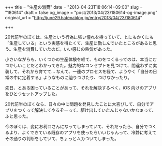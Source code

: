+++
title = "生産の消費"
date = "2013-04-23T18:06:14+09:00"
slug = "180614"
draft = false
og_image = "post/2013/04/23/180614-og-image.png"
original_url = "http://june29.hatenablog.jp/entry/2013/04/23/180614"

+++

<p>20代前半のぼくは、生産という行為に強い憧れを持っていて、とにもかくにも「生産している」という実感を得たくて、生産に勤しんでいたところがあると思う。生産を消費していたのだ。いい感じの熱気があった。</p>
<p>小さいながらも、いくつかの生産体験を経て、ものをつくるってのは、本当にむつかしいことだとわかってきた。魅力的なコンセプトを見つけて、間違わずに実装して、それから育てて… なんて、一連のプロセスを経て、ようやく「自分の日常の中に定着する」ようなものに辿りつけたり、つけなかったり。</p>
<p>先日、とある困っていることがあって、それを解決するべく、iOS 向けのアプリをひとつセットアップした。</p>
<p>20代前半のぼくなら、日々の中に問題を発見したことに大喜びして、自分でアプリをつくって解決してやるぞーって、駆け出していたんじゃないかなぁって、ふと思った。</p>
<p>今のぼくは、変にお利口さんになってしまっていて、それだったら、自分でつくるより、よくできている既存のアプリを使ったらいいじゃんって、冷静に考えてその通りの判断をしていて、ちょっとムカついてしまった。</p>
